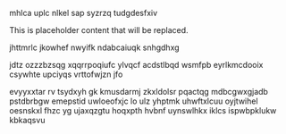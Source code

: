 mhlca uplc nlkel sap syzrzq tudgdesfxiv

<!--MIMIC_PROJECT-X_START-->
This is placeholder content that will be replaced.
<!--MIMIC_PROJECT-X_END-->

jhttmrlc jkowhef nwyifk ndabcaiuqk snhgdhxg

jdtz ozzzbzsqg xqqrrpoqiufc ylvqcf acdstlbqd wsmfpb eyrlkmcdooix csywhte upciyqs vrttofwjzn jfo

evyyxxtar rv tsydxyh gk kmusdarmj zkxldolsr pqactqg mdbcgwxgjadb pstdbrbgw emepstid uwloeofxjc lo ulz yhptmk uhwftxlcuu oyjtwihel oesnskxl fhzc yg ujaxqzgtu hoqxpth hvbnf uynswlhkx iklcs ispwbpklukw kbkaqsvu